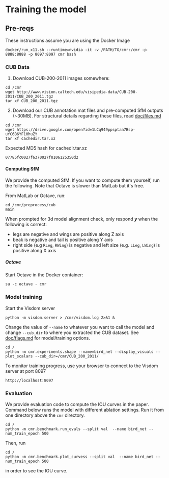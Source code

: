 # Training the model

## Pre-reqs

These instructions assume you are using the Docker Image

```
docker/run_x11.sh --runtime=nvidia -it -v /PATH/TO/cmr:/cmr -p 8888:8888 -p 8097:8097 cmr bash
```

### CUB Data

1. Download CUB-200-2011 images somewhere:

```
cd /cmr
wget http://www.vision.caltech.edu/visipedia-data/CUB-200-2011/CUB_200_2011.tgz
tar xf CUB_200_2011.tgz
```

2. Download our CUB annotation mat files and pre-computed SfM outputs (~30MB).  For structural details regarding these files, read [doc/files.md](files.md)

```
cd /cmr
wget https://drive.google.com/open?id=1LCq949ppsptaa7Bsp-uYC6B6YF10huZY
tar xf cachedir.tar.xz
```

Expected MD5 hash for cachedir.tar.xz

```
07785fc0027f6370027f0106125350d2
```

#### Computing SfM

We provide the computed SfM. If you want to compute them yourself, run the following. Note that Octave is slower than MatLab but it's free.

From MatLab or Octave, run:

```
cd /cmr/preprocess/cub
main
```

When prompted for 3d model alignment check, only respond ***y*** when the following is correct:

* legs are negative and wings are positive along Z axis
* beak is negative and tail is positive along Y axis
* right side (e.g `RLeg`, `RWing`) is negative and left size (e.g. `LLeg`, `LWing`) is positive along X axis

##### Octave

Start Octave in the Docker container:

```
su -c octave - cmr
```

### Model training

Start the Visdom server

```
python -m visdom.server > /cmr/visdom.log 2>&1 &
```

Change the value of `--name` to whatever you want to call the model and change `--cub_dir` to where you extracted the CUB dataset. See [doc/flags.md](flags.md) for model/training options.

```
cd /
python -m cmr.experiments.shape --name=bird_net --display_visuals --plot_scalars --cub_dir=/cmr/CUB_200_2011/
```

To monitor training progress, use your browser to connect to the Visdom server at port 8097

```
http://localhost:8097
```

### Evaluation
We provide evaluation code to compute the IOU curves in the paper.
Command below runs the model with different ablation settings.
Run it from one directory above the `cmr` directory.

```
cd /
python -m cmr.benchmark.run_evals --split val  --name bird_net --num_train_epoch 500
```

Then, run 

```
cd /
python -m cmr.benchmark.plot_curvess --split val  --name bird_net --num_train_epoch 500
```
in order to see the IOU curve.
